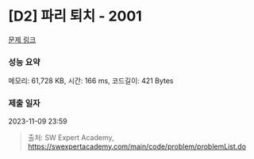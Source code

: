 # [D2] 파리 퇴치 - 2001 

[문제 링크](https://swexpertacademy.com/main/code/problem/problemDetail.do?contestProbId=AV5PzOCKAigDFAUq) 

### 성능 요약

메모리: 61,728 KB, 시간: 166 ms, 코드길이: 421 Bytes

### 제출 일자

2023-11-09 23:59



> 출처: SW Expert Academy, https://swexpertacademy.com/main/code/problem/problemList.do